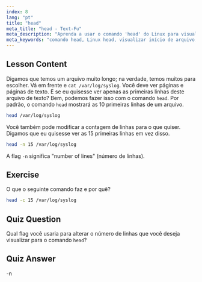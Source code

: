 ```yaml
---
index: 8
lang: "pt"
title: "head"
meta_title: "head - Text-Fu"
meta_description: "Aprenda a usar o comando 'head' do Linux para visualizar o início dos arquivos. Entenda opções como -n para contagem de linhas. Tutorial essencial de comando Linux."
meta_keywords: "comando head, Linux head, visualizar início de arquivo, tutorial Linux, comandos Linux, Linux para iniciantes, head -n, guia Linux"
---
```


## Lesson Content

Digamos que temos um arquivo muito longo; na verdade, temos muitos para escolher. Vá em frente e `cat /var/log/syslog`. Você deve ver páginas e páginas de texto. E se eu quisesse ver apenas as primeiras linhas deste arquivo de texto? Bem, podemos fazer isso com o comando `head`. Por padrão, o comando `head` mostrará as 10 primeiras linhas de um arquivo.

```bash
head /var/log/syslog
```

Você também pode modificar a contagem de linhas para o que quiser. Digamos que eu quisesse ver as 15 primeiras linhas em vez disso.

```bash
head -n 15 /var/log/syslog
```

A flag `-n` significa "number of lines" (número de linhas).

## Exercise

O que o seguinte comando faz e por quê?

```bash
head -c 15 /var/log/syslog
```

## Quiz Question

Qual flag você usaria para alterar o número de linhas que você deseja visualizar para o comando `head`?

## Quiz Answer

-n
